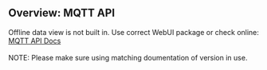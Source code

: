 ## Overview: MQTT API

Offline data view is not built in. Use correct WebUI package or check online: 
<a href="https://github.com/Slider0007/AI-on-the-edge-device/tree/refactor-rest/docs/API/MQTT" target="_blank">MQTT API Docs</a><br>
<br>
NOTE: Please make sure using matching doumentation of version in use.